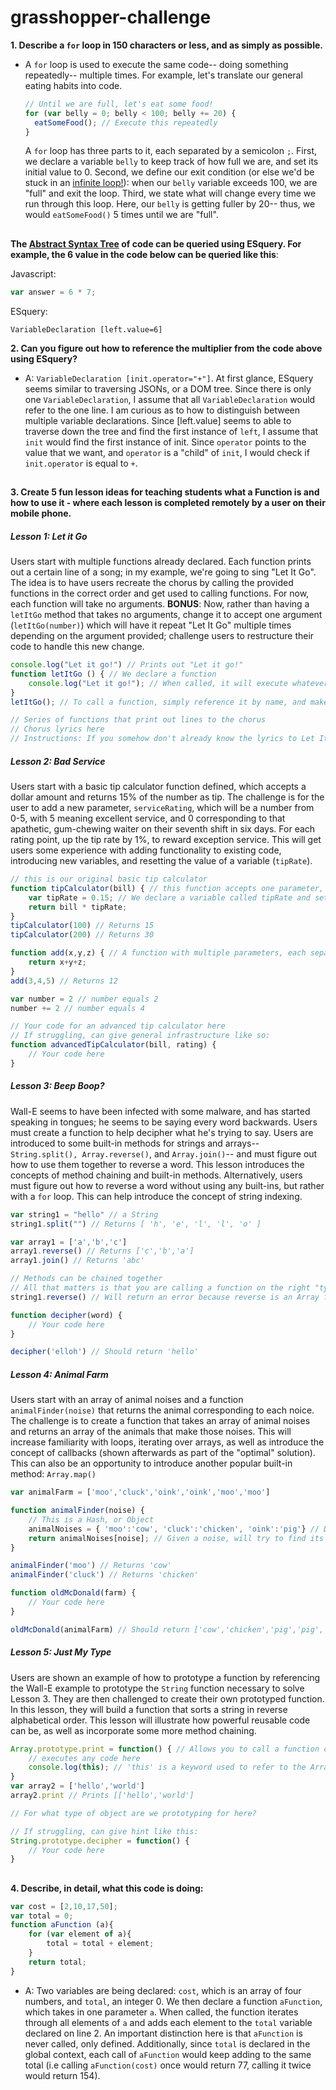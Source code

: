 # grasshopper-challenge

 
 **1. Describe a ```for``` loop in 150 characters or less, and as simply as possible.** 
  * A ```for``` loop is used to execute the same code-- doing something repeatedly-- multiple times. For example, let's translate our general eating habits into code. 
    ```javascript
    // Until we are full, let's eat some food! 
    for (var belly = 0; belly < 100; belly += 20) { 
      eatSomeFood(); // Execute this repeatedly 
    }
    ```
    A ```for``` loop has three parts to it, each separated by a semicolon ```;```. First, we declare a variable ```belly``` to keep track of how full we are, and set its initial value to 0. Second, we define our exit condition (or else we'd be stuck in an [infinite loop!](https://gph.is/2cAmC66)): when our ```belly``` variable exceeds 100, we are "full" and exit the loop. Third, we state what will change every time we run through this loop. Here, our ```belly``` is getting fuller by 20-- thus, we would ```eatSomeFood()``` 5 times until we are "full". 

##

**The [Abstract Syntax Tree](https://en.wikipedia.org/wiki/Abstract_syntax_tree) of code can be queried using ESquery. For example, the 6 value in the code below can be queried like this**:

Javascript:
```javascript
var answer = 6 * 7;
```
ESquery:
```Esquery
VariableDeclaration [left.value=6]
```
**2. Can you figure out how to reference the multiplier from the code above using ESquery?**
* A: ```VariableDeclaration [init.operator="+"]```. 
	At first glance, ESquery seems similar to traversing JSONs, or a DOM tree. Since there is only one ```VariableDeclaration```, I assume that all ```VariableDeclaration``` would refer to the one line. I am curious as to how to distinguish between multiple variable declarations. Since [left.value] seems to able to traverse down the tree and find the first instance of ```left```, I assume that ```init``` would find the first instance of init. Since ```operator``` points to the value that we want, and ```operator``` is a "child" of ```init```, I would check if ```init.operator``` is equal to ```+```.  
 
 ##
    
**3. Create 5 fun lesson ideas for teaching students what a Function is and how to use it - where each lesson is completed remotely by a user on their mobile phone.**

##### Lesson 1:  Let it Go

Users start with multiple functions already declared. Each function prints out a certain line of a song; in my example, we're going to sing "Let It Go". The idea is to have users recreate the chorus by calling the provided functions in the correct order and get used to calling functions. For now, each function will take no arguments. **BONUS**: Now, rather than having a ```letItGo``` method that takes no arguments, change it to accept one argument (```letItGo(number)```) which will have it repeat "Let It Go" multiple times depending on the argument provided; challenge users to restructure their code to handle this new change.  

```javascript
console.log("Let it go!") // Prints out "Let it go!"
function letItGo () { // We declare a function
	console.log("Let it go!"); // When called, it will execute whatever is inside the curly braces
} 
letItGo(); // To call a function, simply reference it by name, and make sure to add the parenthesis afterwards! 

// Series of functions that print out lines to the chorus 
// Chorus lyrics here
// Instructions: If you somehow don't already know the lyrics to Let It Go, reference the text above, then call the functions provided in the correct order
```

##### Lesson 2: Bad Service 

Users start with a basic tip calculator function defined, which accepts a dollar amount and returns 15% of the number as tip. The challenge is for the user to add a new parameter, ```serviceRating```, which will be a number from 0-5, with 5 meaning excellent service, and 0 corresponding to that apathetic, gum-chewing waiter on their seventh shift in six days. For each rating point, up the tip rate by 1%, to reward exception service. This will get users some experience with adding functionality to existing code, introducing new variables, and resetting the value of a variable (```tipRate```). 

```javascript
// this is our original basic tip calculator
function tipCalculator(bill) { // this function accepts one parameter, which we reference as "bill"
	var tipRate = 0.15; // We declare a variable called tipRate and set its value to 0.15
    return bill * tipRate;
}
tipCalculator(100) // Returns 15 
tipCalculator(200) // Returns 30

function add(x,y,z) { // A function with multiple parameters, each separated by a comma
	return x+y+z;
}
add(3,4,5) // Returns 12

var number = 2 // number equals 2
number += 2 // number equals 4

// Your code for an advanced tip calculator here
// If struggling, can give general infrastructure like so: 
function advancedTipCalculator(bill, rating) { 
	// Your code here
}
```

##### Lesson 3: Beep Boop? 

Wall-E seems to have been infected with some malware, and has started speaking in tongues; he seems to be saying every word backwards. Users must create a function to help decipher what he's trying to say. Users are introduced to some built-in methods for strings and arrays-- ```String.split(), Array.reverse()```, and ```Array.join()```-- and must figure out how to use them together to reverse a word. This lesson introduces the concepts of method chaining and built-in methods. Alternatively, users must figure out how to reverse a word without using any built-ins, but rather with a ```for``` loop. This can help introduce the concept of string indexing. 

```javascript
var string1 = "hello" // a String
string1.split("") // Returns [ 'h', 'e', 'l', 'l', 'o' ]

var array1 = ['a','b','c']
array1.reverse() // Returns ['c','b','a']
array1.join() // Returns 'abc'

// Methods can be chained together
// All that matters is that you are calling a function on the right "type"  
string1.reverse() // Will return an error because reverse is an Array function

function decipher(word) {
	// Your code here
}

decipher('elloh') // Should return 'hello'
```

##### Lesson 4: Animal Farm 

Users start with an array of animal noises and a function ```animalFinder(noise)``` that returns the animal corresponding to each noice. The challenge is to create a function that takes an array of animal noises and returns an array of the animals that make those noises. This will increase familiarity with loops, iterating over arrays, as well as introduce the concept of callbacks (shown afterwards as part of the "optimal" solution). This can also be an opportunity to introduce another popular built-in method: ```Array.map()```

```javascript
var animalFarm = ['moo','cluck','oink','oink','moo','moo']

function animalFinder(noise) { 
  	// This is a Hash, or Object 
	animalNoises = { 'moo':'cow', 'cluck':'chicken', 'oink':'pig'} // Don't worry if this doesn't make too much sense yet
  	return animalNoises[noise]; // Given a noise, will try to find its matching value within animalNoises
}

animalFinder('moo') // Returns 'cow'
animalFinder('cluck') // Returns 'chicken'

function oldMcDonald(farm) {
	// Your code here
}

oldMcDonald(animalFarm) // Should return ['cow','chicken','pig','pig','cow','cow']
```
##### Lesson 5: Just My Type

Users are shown an example of how to prototype a function by referencing the Wall-E example to prototype the ```String``` function 
necessary to solve Lesson 3. They are then challenged to create their own prototyped function. In this lesson, they will build a function that sorts a string in reverse alphabetical order. This lesson will illustrate how powerful reusable code can be, as well as incorporate some more method chaining.

```javascript
Array.prototype.print = function() { // Allows you to call a function called 'print' on any Array 
    // executes any code here 
    console.log(this); // 'this' is a keyword used to refer to the Array that is calling print
}
var array2 = ['hello','world']
array2.print // Prints [['hello','world']

// For what type of object are we prototyping for here? 

// If struggling, can give hint like this:
String.prototype.decipher = function() { 
	// Your code here
}
```
##
**4. Describe, in detail, what this code is doing:** 
```javascript
var cost = [2,10,17,50];
var total = 0;
function aFunction (a){
	for (var element of a){
		total = total + element;
	}
	return total;
}
```
* A: Two variables are being declared: ```cost```, which is an array of four numbers, and ```total```,  an integer 0. We then declare a function ```aFunction```, which takes in one parameter ```a```. When called, the function iterates through all elements of ```a``` and adds each element to the ```total``` variable  declared on line 2. An important distinction here is that ```aFunction``` is never called, only defined. Additionally, since ```total``` is declared in the global context, each call of ```aFunction``` would keep adding to the same total (i.e calling ```aFunction(cost)``` once would return 77, calling it twice would return 154). 
